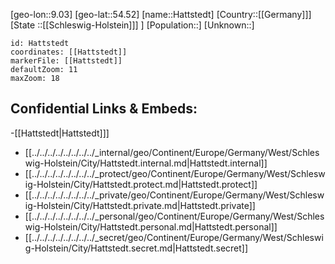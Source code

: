 ﻿---
location: [54.52,9.03]
mapzoom: [7,12] 
mapmarker: city 
type: City
tags:
- geo/City


SpocWebEntityId: 30803
isDeleted: false
confidential: public

---
[geo-lon::9.03]
[geo-lat::54.52]
[name::Hattstedt]
[Country::[[Germany]]]
[State ::[[Schleswig-Holstein]]] ]
[Population::]
[Unknown::]


```leaflet
id: Hattstedt
coordinates: [[Hattstedt]]
markerFile: [[Hattstedt]]
defaultZoom: 11 
maxZoom: 18
```


## Confidential Links & Embeds: 
-[[Hattstedt|Hattstedt]]] 
- [[../../../../../../../../_internal/geo/Continent/Europe/Germany/West/Schleswig-Holstein/City/Hattstedt.internal.md|Hattstedt.internal]] 
- [[../../../../../../../../_protect/geo/Continent/Europe/Germany/West/Schleswig-Holstein/City/Hattstedt.protect.md|Hattstedt.protect]] 
- [[../../../../../../../../_private/geo/Continent/Europe/Germany/West/Schleswig-Holstein/City/Hattstedt.private.md|Hattstedt.private]] 
- [[../../../../../../../../_personal/geo/Continent/Europe/Germany/West/Schleswig-Holstein/City/Hattstedt.personal.md|Hattstedt.personal]] 
- [[../../../../../../../../_secret/geo/Continent/Europe/Germany/West/Schleswig-Holstein/City/Hattstedt.secret.md|Hattstedt.secret]] 
